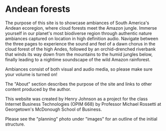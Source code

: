 # Andean forests
The purpose of this site is to showcase ambiances of South America's Andean ecoregion, where cloud forests meet the Amazon jungle. Immerse yourself in our planet's most biodiverse region through authentic nature ambiances captured on location in high definition audio. Navigate between the three pages to experience the sound and feel of a dawn chorus in the cloud forest of the high Andes, followed by an orchid-drenched riverbank that winds its way down from the mountains to the humid jungles below, finally leading to a nightime soundscape of the wild Amazon rainforest.

Ambiances consist of both visual and audio media, so please make sure your volume is turned on!

The "About" section describes the purpose of the site and links to other content produced by the author.

This website was created by Henry Johnson as a project for the class Internet Business Technologies (OPIM 668) by Professor Michael Rossetti at Georgetown's McDonough School of Business. 

Please see the "planning" photo under "images" for an outline of the initial structure.
